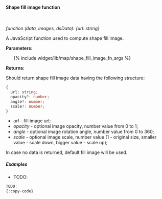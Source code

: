 #### Shape fill image function

<div class="divider"></div>
<br/>

*function (data, images, dsData): {url: string}*

A JavaScript function used to compute shape fill image.

**Parameters:**

<ul>
  {% include widget/lib/map/shape_fill_image_fn_args %}
</ul>

**Returns:**

Should return shape fill image data having the following structure:

```typescript
{
  url: string;
  opacity?: number;
  angle?: number;
  scale?: number;
}
```

- *url* - fill image url;
- *opacity* - optional image opacity, number value from 0 to 1;
- *angle* - optional image rotation angle, number value from 0 to 360;
- *scale* - optional image scale, number value (1 - original size, smaller value - scale down, bigger value - scale up);

In case no data is returned, default fill image will be used.

<div class="divider"></div>

##### Examples

<ul>
<li>
TODO:
</li>
</ul>

```javascript
TODO:
{:copy-code}
```

<br>
<br>
